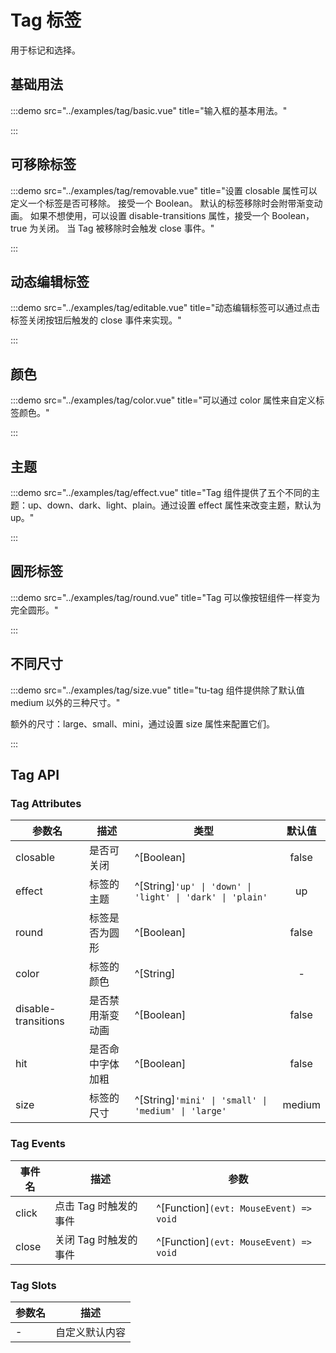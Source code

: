 # Tag 标签

用于标记和选择。

## 基础用法

:::demo src="../examples/tag/basic.vue" title="输入框的基本用法。"

:::

## 可移除标签

:::demo src="../examples/tag/removable.vue" title="设置 closable 属性可以定义一个标签是否可移除。 接受一个 Boolean。 默认的标签移除时会附带渐变动画。 如果不想使用，可以设置 disable-transitions 属性，接受一个 Boolean，true 为关闭。 当 Tag 被移除时会触发 close 事件。"

:::

## 动态编辑标签

:::demo src="../examples/tag/editable.vue" title="动态编辑标签可以通过点击标签关闭按钮后触发的 close 事件来实现。"

:::

## 颜色

:::demo src="../examples/tag/color.vue" title="可以通过 color 属性来自定义标签颜色。"

:::

## 主题

:::demo src="../examples/tag/effect.vue" title="Tag 组件提供了五个不同的主题：up、down、dark、light、plain。通过设置 effect 属性来改变主题，默认为 up。"

:::

## 圆形标签

:::demo src="../examples/tag/round.vue" title="Tag 可以像按钮组件一样变为完全圆形。"

:::

## 不同尺寸

:::demo src="../examples/tag/size.vue" title="tu-tag 组件提供除了默认值 medium 以外的三种尺寸。"

额外的尺寸：large、small、mini，通过设置 size 属性来配置它们。

:::

## Tag API

### Tag Attributes

| 参数名 | 描述 | 类型 | 默认值 |
| ------ | ---- | ---- | :----: |
| closable | 是否可关闭 | ^[Boolean] | false |
| effect | 标签的主题 | ^[String]`'up' \| 'down' \| 'light' \| 'dark' \| 'plain'` | up |
| round | 标签是否为圆形 | ^[Boolean] | false |
| color | 标签的颜色 | ^[String] | - |
| disable-transitions | 是否禁用渐变动画 | ^[Boolean] | false |
| hit | 是否命中字体加粗 | ^[Boolean] | false |
| size | 标签的尺寸 | ^[String]`'mini' \| 'small' \| 'medium' \| 'large'` | medium |

### Tag Events

| 事件名 | 描述 | 参数 |
| ------ | ---- | ---- |
| click | 点击 Tag 时触发的事件 | ^[Function]`(evt: MouseEvent) => void` |
| close | 关闭 Tag 时触发的事件 | ^[Function]`(evt: MouseEvent) => void` |

### Tag Slots

| 参数名 | 描述 |
| ------ | ---- |
| - | 自定义默认内容 |
